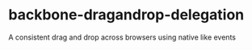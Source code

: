 backbone-dragandrop-delegation
==============================

A consistent drag and drop across browsers using native like events
